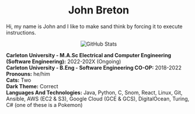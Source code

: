<h1 align="center">
John Breton
</h1>

<p>
  Hi, my name is John and I like to make sand think by forcing it to execute instructions. 
  </br>
  <p align="center">
<img alt = "GitHub Stats" src="https://github-readme-stats.vercel.app/api?username=john-breton&count_private=true&show_icons=true&icon_color=fff&hide_border=true&title_color=5391FE&text_color=fff&theme=dark">
</p>
  <b>Carleton University - M.A.Sc Electrical and Computer Engineering (Software Engineering):</b> 2022-202X (Ongoing)
  </br>
  <b>Carleton University - B.Eng - Software Engineering CO-OP: </b> 2018-2022
  </br>
  <b>Pronouns:</b> he/him
  </br>
  <b>Cats:</b> Two
  </br>
  <b>Dark Theme:</b> Correct
  </br>
  <b>Languages And Technologies:</b> Java, Python, C, Snom, React, Linux, Git, Ansible, AWS (EC2 & S3), Google Cloud (GCE & GCS), DigitalOcean, Turing, C# (one of these is a Pokemon)
</p>
